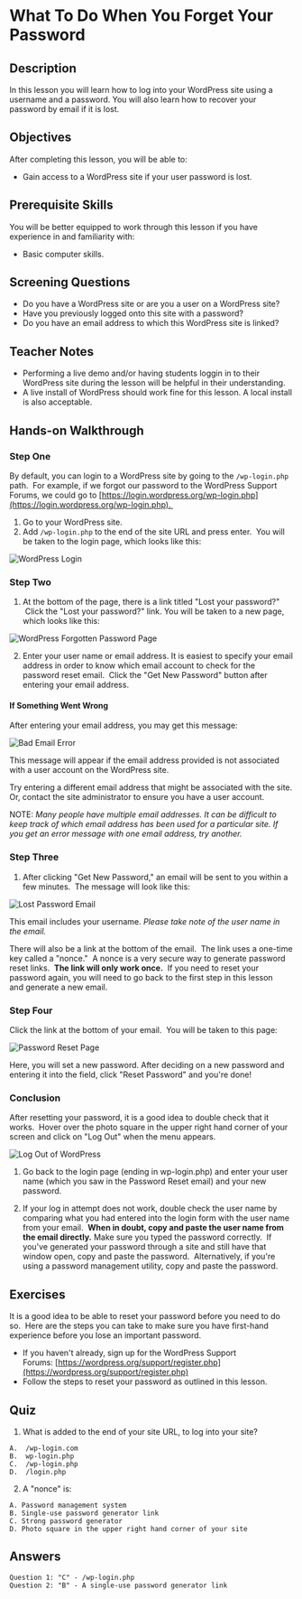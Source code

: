 # What To Do When You Forget Your Password

## Description

In this lesson you will learn how to log into your WordPress site using a username and a password. You will also learn how to recover your password by email if it is lost.

## Objectives

After completing this lesson, you will be able to:

*   Gain access to a WordPress site if your user password is lost.

## Prerequisite Skills

You will be better equipped to work through this lesson if you have experience in and familiarity with:

*   Basic computer skills.

## Screening Questions

*   Do you have a WordPress site or are you a user on a WordPress site?
*   Have you previously logged onto this site with a password?
*   Do you have an email address to which this WordPress site is linked?

## Teacher Notes

*   Performing a live demo and/or having students loggin in to their WordPress site during the lesson will be helpful in their understanding.
*   A live install of WordPress should work fine for this lesson. A local install is also acceptable.

## Hands-on Walkthrough

### Step One

By default, you can login to a WordPress site by going to the ```/wp-login.php``` path.  For example, if we forgot our password to the WordPress Support Forums, we could go to [https://login.wordpress.org/wp-login.php](https://login.wordpress.org/wp-login.php). 

1. Go to your WordPress site.  
2. Add ```/wp-login.php``` to the end of the site URL and press enter.  You will be taken to the login page, which looks like this: 

![WordPress Login](images/login.png)

### Step Two

1. At the bottom of the page, there is a link titled "Lost your password?"  Click the "Lost your password?" link. You will be taken to a new page, which looks like this: 

![WordPress Forgotten Password Page](images/lostpw.png) 

2. Enter your user name or email address. It is easiest to specify your email address in order to know which email account to check for the password reset email.  Click the "Get New Password" button after entering your email address.

#### If Something Went Wrong

After entering your email address, you may get this message: 

![Bad Email Error](images/lostpw.png)  

This message will appear if the email address provided is not associated with a user account on the WordPress site. 

Try entering a different email address that might be associated with the site. Or, contact the site administrator to ensure you have a user account. 

NOTE: *Many people have multiple email addresses. It can be difficult to keep track of which email address has been used for a particular site. If you get an error message with one email address, try another.*

### Step Three

1. After clicking "Get New Password," an email will be sent to you within a few minutes.  The message will look like this: 

![Lost Password Email](images/lostpwemail.png)  

This email includes your username. *Please take note of the user name in the email.* 

There will also be a link at the bottom of the email.  The link uses a one-time key called a "nonce."  A nonce is a very secure way to generate password reset links.  __The link will only work once.__  If you need to reset your password again, you will need to go back to the first step in this lesson and generate a new email.

### Step Four

Click the link at the bottom of your email.  You will be taken to this page: 

![Password Reset Page](images/newpw.png)  

Here, you will set a new password. After deciding on a new password and entering it into the field, click "Reset Password" and you're done!

### Conclusion

After resetting your password, it is a good idea to double check that it works.  Hover over the photo square in the upper right hand corner of your screen and click on "Log Out" when the menu appears.

![Log Out of WordPress](images/logout.png) 

1. Go back to the login page (ending in wp-login.php) and enter your user name (which you saw in the Password Reset email) and your new password. 

2. If your log in attempt does not work, double check the user name by comparing what you had entered into the login form with the user name from your email.  __When in doubt, copy and paste the user name from the email directly.__ Make sure you typed the password correctly.  If you've generated your password through a site and still have that window open, copy and paste the password.  Alternatively, if you're using a password management utility, copy and paste the password.

## Exercises

It is a good idea to be able to reset your password before you need to do so.  Here are the steps you can take to make sure you have first-hand experience before you lose an important password.

*   If you haven't already, sign up for the WordPress Support Forums: [https://wordpress.org/support/register.php](https://wordpress.org/support/register.php)
*   Follow the steps to reset your password as outlined in this lesson.

## Quiz

1. What is added to the end of your site URL, to log into your site? 

```
A.  /wp-login.com 
B.  wp-login.php 
C.  /wp-login.php 
D.  /login.php
```
2. A "nonce" is: 

```
A. Password management system 
B. Single-use password generator link 
C. Strong password generator 
D. Photo square in the upper right hand corner of your site
```
## Answers

```
Question 1: "C" - /wp-login.php 
Question 2: "B" - A single-use password generator link
```
